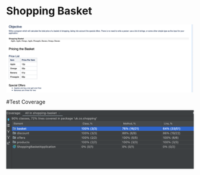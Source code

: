 # Shopping Basket

![exercise.png](exercise.png)

#Test Coverage

![test-coverage.png](test-coverage.png)

